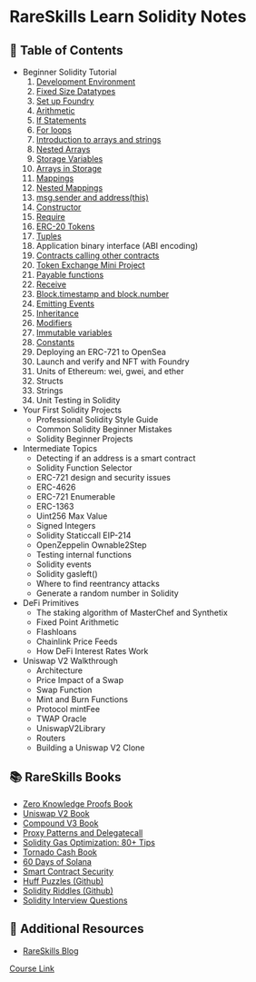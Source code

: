 # RareSkills Learn Solidity Notes

## 📄 Table of Contents

- Beginner Solidity Tutorial
  1. [Development Environment](./beginner_solidity_tutorial/01_development_environment.md)
  2. [Fixed Size Datatypes](./beginner_solidity_tutorial/02_fixed_size_data_types.md)
  3. [Set up Foundry](./beginner_solidity_tutorial/03_setup_foundry.md)
  4. [Arithmetic](./beginner_solidity_tutorial/04_arithmetic.md)
  5. [If Statements](./beginner_solidity_tutorial/05_if_statements.md)
  6. [For loops](./beginner_solidity_tutorial/06_for_loops.md)
  7. [Introduction to arrays and strings](./beginner_solidity_tutorial/07_arrays_and_strings.md)
  8. [Nested Arrays](./beginner_solidity_tutorial/08_nested_arrays.md)
  9. [Storage Variables](./beginner_solidity_tutorial/09_storage_variables.md)
  10. [Arrays in Storage](./beginner_solidity_tutorial/10_arrays_in_storage.md)
  11. [Mappings](./beginner_solidity_tutorial/11_mappings.md)
  12. [Nested Mappings](./beginner_solidity_tutorial/12_nested_mappings.md)
  13. [msg.sender and address(this)](./beginner_solidity_tutorial/13_msg.sender_and_address.md)
  14. [Constructor](./beginner_solidity_tutorial/14_constructor.md)
  15. [Require](./beginner_solidity_tutorial/15_require.md)
  16. [ERC-20 Tokens](./beginner_solidity_tutorial/16_erc20_tokens.md)
  17. [Tuples](./beginner_solidity_tutorial/17_tuples.md)
  18. Application binary interface (ABI encoding)
  19. [Contracts calling other contracts](./beginner_solidity_tutorial/19_cross_contract_calling.md)
  20. [Token Exchange Mini Project](./beginner_solidity_tutorial/20_token_exchange_miniproject.md)
  21. [Payable functions](./beginner_solidity_tutorial/21_payable_functions.md)
  22. [Receive](./beginner_solidity_tutorial/22_receive.md)
  23. [Block.timestamp and block.number](./beginner_solidity_tutorial/23_block_timestamp_block_number.md)
  24. [Emitting Events](./beginner_solidity_tutorial/24_emitting_events.md)
  25. [Inheritance](./beginner_solidity_tutorial/25_inheritance.md)
  26. [Modifiers](./beginner_solidity_tutorial/26_modifiers.md)
  27. [Immutable variables](./beginner_solidity_tutorial/27_immutable_variables.md)
  28. [Constants]()
  29. Deploying an ERC-721 to OpenSea
  30. Launch and verify and NFT with Foundry
  31. Units of Ethereum: wei, gwei, and ether
  32. Structs
  33. Strings
  34. Unit Testing in Solidity
- Your First Solidity Projects
  - Professional Solidity Style Guide
  - Common Solidity Beginner Mistakes
  - Solidity Beginner Projects
- Intermediate Topics
  - Detecting if an address is a smart contract
  - Solidity Function Selector
  - ERC-721 design and security issues
  - ERC-4626
  - ERC-721 Enumerable
  - ERC-1363
  - Uint256 Max Value
  - Signed Integers
  - Solidity Staticcall EIP-214
  - OpenZeppelin Ownable2Step
  - Testing internal functions
  - Solidity events
  - Solidity gasleft()
  - Where to find reentrancy attacks
  - Generate a random number in Solidity
- DeFi Primitives
  - The staking algorithm of MasterChef and Synthetix
  - Fixed Point Arithmetic
  - Flashloans
  - Chainlink Price Feeds
  - How DeFi Interest Rates Work
- Uniswap V2 Walkthrough
  - Architecture
  - Price Impact of a Swap
  - Swap Function
  - Mint and Burn Functions
  - Protocol mintFee
  - TWAP Oracle
  - UniswapV2Library
  - Routers
  - Building a Uniswap V2 Clone

## 📚 RareSkills Books

- [Zero Knowledge Proofs Book](https://www.rareskills.io/zk-book)
- [Uniswap V2 Book](https://www.rareskills.io/uniswap-v2-book)
- [Compound V3 Book](https://www.rareskills.io/compound-v3-book)
- [Proxy Patterns and Delegatecall](https://www.rareskills.io/proxy-patterns)
- [Solidity Gas Optimization: 80+ Tips](https://www.rareskills.io/post/gas-optimization)
- [Tornado Cash Book](https://www.rareskills.io/post/how-does-tornado-cash-work)
- [60 Days of Solana](https://www.rareskills.io/solana-tutorial)
- [Smart Contract Security](https://www.rareskills.io/post/smart-contract-security)
- [Huff Puzzles (Github)](https://github.com/RareSkills/huff-puzzles)
- [Solidity Riddles (Github)](https://github.com/RareSkills/solidity-riddles)
- [Solidity Interview Questions](https://www.rareskills.io/post/solidity-interview-questions)

## 📁 Additional Resources

- [RareSkills Blog](https://www.rareskills.io/blog)

[Course Link](https://www.rareskills.io/learn-solidity)
